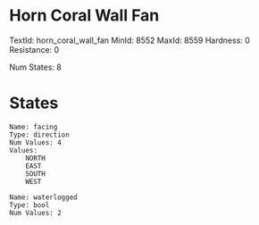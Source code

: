 # Horn Coral Wall Fan
TextId: horn_coral_wall_fan
MinId: 8552
MaxId: 8559
Hardness: 0
Resistance: 0

Num States: 8
# States
```
Name: facing
Type: direction
Num Values: 4
Values:
    NORTH
    EAST
    SOUTH
    WEST

Name: waterlogged
Type: bool
Num Values: 2
```